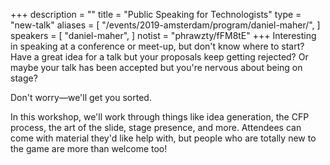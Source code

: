 +++
description = ""
title = "Public Speaking for Technologists"
type = "new-talk"
aliases = [
        "/events/2019-amsterdam/program/daniel-maher/",
]
speakers = [
        "daniel-maher",
]
notist = "phrawzty/fFM8tE"
+++
Interesting in speaking at a conference or meet-up, but don't know where to start? Have a great idea for a talk but your proposals keep getting rejected? Or maybe your talk has been accepted but you're nervous about being on stage?

Don't worry—we'll get you sorted.

In this workshop, we'll work through things like idea generation, the CFP process, the art of the slide, stage presence, and more. Attendees can come with material they'd like help with, but people who are totally new to the game are more than welcome too!